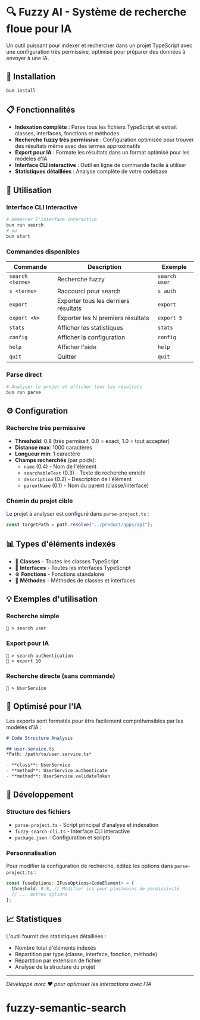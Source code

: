 # 🔍 Fuzzy AI - Système de recherche floue pour IA

Un outil puissant pour indexer et rechercher dans un projet TypeScript avec une configuration très permissive, optimisé pour préparer des données à envoyer à une IA.

## 🚀 Installation

```bash
bun install
```

## 📋 Fonctionnalités

- **Indexation complète** : Parse tous les fichiers TypeScript et extrait classes, interfaces, fonctions et méthodes
- **Recherche fuzzy très permissive** : Configuration optimisée pour trouver des résultats même avec des termes approximatifs
- **Export pour IA** : Formate les résultats dans un format optimisé pour les modèles d'IA
- **Interface CLI interactive** : Outil en ligne de commande facile à utiliser
- **Statistiques détaillées** : Analyse complète de votre codebase

## 🎯 Utilisation

### Interface CLI Interactive

```bash
# Démarrer l'interface interactive
bun run search
# ou
bun start
```

### Commandes disponibles

| Commande | Description | Exemple |
|----------|-------------|---------|
| `search <terme>` | Recherche fuzzy | `search user` |
| `s <terme>` | Raccourci pour search | `s auth` |
| `export` | Exporter tous les derniers résultats | `export` |
| `export <N>` | Exporter les N premiers résultats | `export 5` |
| `stats` | Afficher les statistiques | `stats` |
| `config` | Afficher la configuration | `config` |
| `help` | Afficher l'aide | `help` |
| `quit` | Quitter | `quit` |

### Parse direct

```bash
# Analyser le projet et afficher tous les résultats
bun run parse
```

## ⚙️ Configuration

### Recherche très permissive

- **Threshold**: 0.8 (très permissif, 0.0 = exact, 1.0 = tout accepter)
- **Distance max**: 1000 caractères
- **Longueur min**: 1 caractère
- **Champs recherchés** (par poids):
  - `name` (0.4) - Nom de l'élément
  - `searchableText` (0.3) - Texte de recherche enrichi
  - `description` (0.2) - Description de l'élément
  - `parentName` (0.1) - Nom du parent (classe/interface)

### Chemin du projet cible

Le projet à analyser est configuré dans `parse-project.ts` :

```typescript
const targetPath = path.resolve("../product/apps/api");
```

## 📊 Types d'éléments indexés

- 🧱 **Classes** - Toutes les classes TypeScript
- 📐 **Interfaces** - Toutes les interfaces TypeScript  
- ⚙️ **Fonctions** - Fonctions standalone
- 🔹 **Méthodes** - Méthodes de classes et interfaces

## 💡 Exemples d'utilisation

### Recherche simple
```
🔎 > search user
```

### Export pour IA
```
🔎 > search authentication
🔎 > export 10
```

### Recherche directe (sans commande)
```
🔎 > UserService
```

## 🧠 Optimisé pour l'IA

Les exports sont formatés pour être facilement compréhensibles par les modèles d'IA :

```markdown
# Code Structure Analysis

## user.service.ts
*Path: /path/to/user.service.ts*

- **class**: UserService
- **method**: UserService.authenticate
- **method**: UserService.validateToken
```

## 🔧 Développement

### Structure des fichiers

- `parse-project.ts` - Script principal d'analyse et indexation
- `fuzzy-search-cli.ts` - Interface CLI interactive
- `package.json` - Configuration et scripts

### Personnalisation

Pour modifier la configuration de recherche, éditez les options dans `parse-project.ts` :

```typescript
const fuseOptions: IFuseOptions<CodeElement> = {
  threshold: 0.8, // Modifier ici pour plus/moins de permissivité
  // ... autres options
};
```

## 📈 Statistiques

L'outil fournit des statistiques détaillées :
- Nombre total d'éléments indexés
- Répartition par type (classe, interface, fonction, méthode)
- Répartition par extension de fichier
- Analyse de la structure du projet

---

*Développé avec ❤️ pour optimiser les interactions avec l'IA*
# fuzzy-semantic-search
